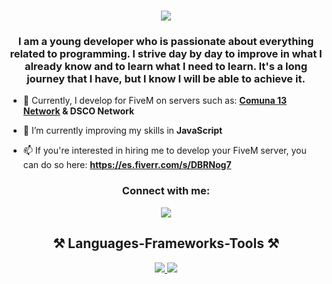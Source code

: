 <!--<h1 align="center">Hi 👋, I'm Carlos Carrillo.</h1>-->
<h1 align="center" class="heading-element" dir="auto">
  <a href="https://git.io/typing-svg"><img src="https://readme-typing-svg.herokuapp.com?font=Righteous&amp;size=35&amp;center=true&amp;&color=7144CFFF&vCenter=true&amp;width=500&amp;height=70&amp;duration=4000&amp;lines=Hi%2C+There!;I'm+iDannx" style="max-width: 100%" /></a>
</h1>
<h3 align="center">I am a young developer who is passionate about everything related to programming. I strive day by day to improve in what I already know and to learn what I need to learn. It's a long journey that I have, but I know I will be able to achieve it.</h3>

- 🔭 Currently, I develop for FiveM on servers such as: **[Comuna 13 Network](https://comuna13rp.vercel.app/) & DSCO Network**

- 🌱 I’m currently improving my skills in **JavaScript**

- 📫 If you're interested in hiring me to develop your FiveM server, you can do so here: **https://es.fiverr.com/s/DBRNog7**

<h3 align="center">Connect with me:</h3>
<p align="center">
<a href="https://discord.gg/idannull" target="blank"><img align="center" src="https://skillicons.dev/icons?i=discord"/></a>
</p>

<h2 align="center" class="heading-element" dir="auto">⚒️ Languages-Frameworks-Tools ⚒️</h2>
<p align="center">
  <a href="https://skillicons.dev">
    <img src="https://skillicons.dev/icons?i=js,html,css,bootstrap,php,mysql,firebase,blender,ps"/>
  </a>
  <a href="https://skillicons.dev">
    <img src="https://skillicons.dev/icons?i=tailwind,angular,ts,vite,lua,discord,github"/>
  </a>
</p>

<!--<p align="center"> <a href="https://angular.io" target="_blank" rel="noreferrer"> <img src="https://angular.io/assets/images/logos/angular/angular.svg" alt="angular" width="40" height="40"/> </a> <a href="https://getbootstrap.com" target="_blank" rel="noreferrer"> <img src="https://raw.githubusercontent.com/devicons/devicon/master/icons/bootstrap/bootstrap-plain-wordmark.svg" alt="bootstrap" width="40" height="40"/> </a> <a href="https://www.w3schools.com/css/" target="_blank" rel="noreferrer"> <img src="https://raw.githubusercontent.com/devicons/devicon/master/icons/css3/css3-original-wordmark.svg" alt="css3" width="40" height="40"/> </a> <a href="https://firebase.google.com/" target="_blank" rel="noreferrer"> <img src="https://www.vectorlogo.zone/logos/firebase/firebase-icon.svg" alt="firebase" width="40" height="40"/> </a> <a href="https://www.w3.org/html/" target="_blank" rel="noreferrer"> <img src="https://raw.githubusercontent.com/devicons/devicon/master/icons/html5/html5-original-wordmark.svg" alt="html5" width="40" height="40"/> </a> <a href="https://developer.mozilla.org/en-US/docs/Web/JavaScript" target="_blank" rel="noreferrer"> <img src="https://raw.githubusercontent.com/devicons/devicon/master/icons/javascript/javascript-original.svg" alt="javascript" width="40" height="40"/> </a> <a href="https://www.mysql.com/" target="_blank" rel="noreferrer"> <img src="https://raw.githubusercontent.com/devicons/devicon/master/icons/mysql/mysql-original-wordmark.svg" alt="mysql" width="40" height="40"/> </a> <a href="https://www.php.net" target="_blank" rel="noreferrer"> <img src="https://raw.githubusercontent.com/devicons/devicon/master/icons/php/php-original.svg" alt="php" width="40" height="40"/> </a> <a href="https://www.postgresql.org" target="_blank" rel="noreferrer"> <img src="https://raw.githubusercontent.com/devicons/devicon/master/icons/postgresql/postgresql-original-wordmark.svg" alt="postgresql" width="40" height="40"/> </a> <a href="https://tailwindcss.com/" target="_blank" rel="noreferrer"> <img src="https://www.vectorlogo.zone/logos/tailwindcss/tailwindcss-icon.svg" alt="tailwind" width="40" height="40"/> </a> <a href="https://www.typescriptlang.org/" target="_blank" rel="noreferrer"> <img src="https://raw.githubusercontent.com/devicons/devicon/master/icons/typescript/typescript-original.svg" alt="typescript" width="40" height="40"/> </a> <a href="https://git-scm.com/" target="_blank" rel="noreferrer"> <img src="https://www.vectorlogo.zone/logos/git-scm/git-scm-icon.svg" alt="git" width="40" height="40"/> </a> </p>-->

